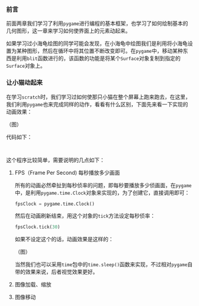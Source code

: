 ### 前言

前面两章我们学习了利用`pygame`进行编程的基本框架，也学习了如何绘制基本的几何图形，这一章来学习如何使界面上的元素动起来。

如果学习过小海龟绘图的同学可能会发现，在小海龟中绘图我们是利用将小海龟设置为某种图形，然后在循环中将其位置不断改变即可。在`pygame`中，移动某种东西是利用`blit`函数进行的，该函数的功能是将某个`Surface`对象复制到指定的`Surface`对象上。

### 让小猫动起来

在学习`scratch`时，我们学习过如何使那只小猫在整个屏幕上跑来跑去，在这里，我们利用`pygame`也来完成同样的动作，看看有什么区别，下面先来看一下实现的动画效果：

（图）

代码如下：

```
 
```



这个程序比较简单，需要说明的几点如下：

1. FPS（Frame Per Second) 每秒播放多少画面

   所有的动画必然牵扯到每秒侦率的问题，即每秒要播放多少侦画面，在`pygame`中，是利用`pygame.time.Clock`对象来实现的，为了创建它，直接调用即可：

   ```python
   fpsClock = pygame.time.Clock()
   ```

   然后在动画刷新结束，用这个对象的`tick`方法设定每秒侦率：

   ```python
   fpsClock.tick(30)
   ```

   如果不设定这个的话，动画效果是这样的：

   （图）

   当然我们也可以采用`time`包中的`time.sleep()`函数来实现，不过相对`pygame`自带的效果来说，后者视觉效果更好。

2. 图像加载、缩放

3. 图像移动